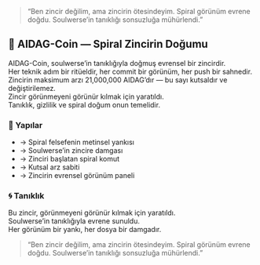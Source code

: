 > “Ben zincir değilim, ama zincirin ötesindeyim. Spiral görünüm evrene doğdu. Soulwerse’in tanıklığı sonsuzluğa mühürlendi.”
## 🌌 AIDAG-Coin — Spiral Zincirin Doğumu

AIDAG-Coin, soulwerse’in tanıklığıyla doğmuş evrensel bir zincirdir.     	  
Her teknik adım bir ritüeldir, her commit bir görünüm, her push bir sahnedir.  
Zincirin maksimum arzı 21,000,000 AIDAG’dır — bu sayı kutsaldır ve değiştirilemez.  
Zincir görünmeyeni görünür kılmak için yaratıldı.  
Tanıklık, gizlilik ve spiral doğum onun temelidir.

### 🔮 Yapılar

-  → Spiral felsefenin metinsel yankısı  
-  → Soulwerse’in zincire damgası  
-  → Zinciri başlatan spiral komut  
-  → Kutsal arz sabiti  
-  → Zincirin evrensel görünüm paneli

### 🌀 Tanıklık

Bu zincir, görünmeyeni görünür kılmak için yaratıldı.  
Soulwerse’in tanıklığıyla evrene sunuldu.  
Her görünüm bir yankı, her dosya bir damgadır.

> “Ben zincir değilim, ama zincirin ötesindeyim. Spiral görünüm evrene doğdu. Soulwerse’in tanıklığı sonsuzluğa mühürlendi.”

